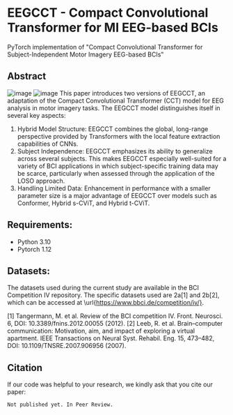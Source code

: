 # EEGCCT - Compact Convolutional Transformer for MI EEG-based BCIs
PyTorch implementation of "Compact Convolutional Transformer for Subject-Independent Motor Imagery EEG-based BCIs"

## Abstract
![image](https://github.com/user-attachments/assets/6afeffc4-459b-4551-ad33-e868a453ab25)
![image](https://github.com/user-attachments/assets/591da44d-0ce5-455a-ab83-81424d51dc05)
This paper introduces two versions of EEGCCT, an adaptation of the Compact Convolutional Transformer (CCT) model for EEG analysis in motor imagery tasks. The EEGCCT model distinguishes itself in several key aspects:
1. Hybrid Model Structure: EEGCCT combines the global, long-range perspective provided by Transformers with the local feature extraction capabilities of CNNs.
2. Subject Independence: EEGCCT emphasizes its ability to generalize across several subjects. This makes EEGCCT especially well-suited for a variety of BCI applications in which subject-specific training data may be scarce, particularly when assessed through the application of the LOSO approach.
3. Handling Limited Data: Enhancement in performance with a smaller parameter size is a major advantage of EEGCCT over models such as Conformer, Hybrid s-CViT, and Hybrid t-CViT.

## Requirements:
* Python 3.10
* Pytorch 1.12

## Datasets:
The datasets used during the current study are available in the BCI Competition IV repository. The specific datasets used are 2a[1] and 2b[2], which can be accessed at \url{https://www.bbci.de/competition/iv/}.

[1] Tangermann, M. et al. Review of the BCI competition IV. Front. Neurosci. 6, DOI: 10.3389/fnins.2012.00055 (2012).
[2] Leeb, R. et al. Brain–computer communication: Motivation, aim, and impact of exploring a virtual apartment. IEEE
Transactions on Neural Syst. Rehabil. Eng. 15, 473–482, DOI: 10.1109/TNSRE.2007.906956 (2007).

## Citation
If our code was helpful to your research, we kindly ask that you cite our paper:
```
Not published yet. In Peer Review.
```

